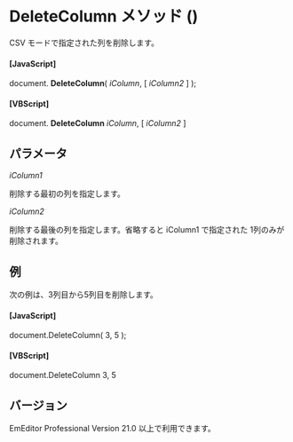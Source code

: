 # DeleteColumn メソッド ()

CSV モードで指定された列を削除します。

#### \[JavaScript\]

document. **DeleteColumn**( _iColumn_, \[ _iColumn2_ \] );

#### \[VBScript\]

document. **DeleteColumn** _iColumn_, \[ _iColumn2_ \]

## パラメータ

_iColumn1_

削除する最初の列を指定します。

_iColumn2_

削除する最後の列を指定します。省略すると iColumn1 で指定された 1列のみが削除されます。

## 例

次の例は、3列目から5列目を削除します。

#### \[JavaScript\]

document.DeleteColumn( 3, 5 );

#### \[VBScript\]

document.DeleteColumn 3, 5

## バージョン

EmEditor Professional Version 21.0 以上で利用できます。